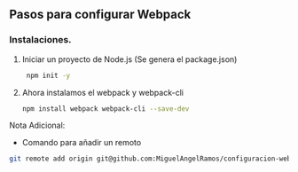 ## Pasos para configurar Webpack

### Instalaciones.

1. Iniciar un proyecto de Node.js (Se genera el package.json)
   
   ```sh
    npm init -y 
   ```
2. Ahora instalamos el webpack y webpack-cli
   
   ```sh
   npm install webpack webpack-cli --save-dev
   ```





Nota Adicional:

- Comando para añadir un remoto 

```sh
git remote add origin git@github.com:MiguelAngelRamos/configuracion-webpack.git
```